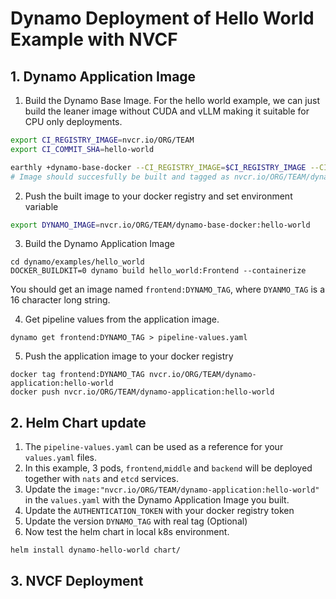 # Dynamo Deployment of Hello World Example with NVCF 
## 1. Dynamo Application Image 
1. Build the Dynamo Base Image. For the hello world example, we can just build the leaner image without CUDA and vLLM making it suitable for CPU only deployments.
```bash
export CI_REGISTRY_IMAGE=nvcr.io/ORG/TEAM
export CI_COMMIT_SHA=hello-world

earthly +dynamo-base-docker --CI_REGISTRY_IMAGE=$CI_REGISTRY_IMAGE --CI_COMMIT_SHA=$CI_COMMIT_SHA
# Image should succesfully be built and tagged as nvcr.io/ORG/TEAM/dynamo-base-docker:hello-world
```
2. Push the built image to your docker registry and set environment variable
```bash
export DYNAMO_IMAGE=nvcr.io/ORG/TEAM/dynamo-base-docker:hello-world
```
3. Build the Dynamo Application Image
```
cd dynamo/examples/hello_world
DOCKER_BUILDKIT=0 dynamo build hello_world:Frontend --containerize
```
You should get an image named `frontend:DYNAMO_TAG`, where `DYANMO_TAG` is a 16 character long string. 

4. Get pipeline values from the application image.
```
dynamo get frontend:DYNAMO_TAG > pipeline-values.yaml
```

5. Push the application image to your docker registry
```
docker tag frontend:DYNAMO_TAG nvcr.io/ORG/TEAM/dynamo-application:hello-world
docker push nvcr.io/ORG/TEAM/dynamo-application:hello-world
```
## 2. Helm Chart update
1. The `pipeline-values.yaml` can be used as a reference for your `values.yaml` files.
2. In this example, 3 pods, `frontend`,`middle` and `backend` will be deployed together with `nats` and `etcd` services. 
3. Update the `image:"nvcr.io/ORG/TEAM/dynamo-application:hello-world"` in the `values.yaml` with the Dynamo Application Image you built.
4. Update the `AUTHENTICATION_TOKEN` with your docker registry token
5. Update the version `DYNAMO_TAG` with real tag (Optional)
6. Now test the helm chart in local k8s environment.
```
helm install dynamo-hello-world chart/
```
## 3. NVCF Deployment

